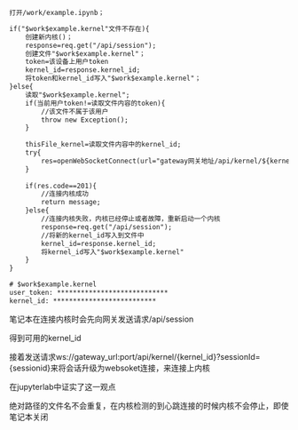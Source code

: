 ```txt
打开/work/example.ipynb；

if("$work$example.kernel"文件不存在){
    创建新内核()；
    response=req.get("/api/session");
    创建文件"$work$example.kernel"；
    token=该设备上用户token
    kernel_id=response.kernel_id;
    将token和kernel_id写入"$work$example.kernel"；
}else{
    读取"$work$example.kernel";
    if(当前用户token!=读取文件内容的token){
		//该文件不属于该用户
		throw new Exception();
	}
	
	thisFile_kernel=读取文件内容中的kernel_id;
	try{
        res=openWebSocketConnect(url="gateway网关地址/api/kernel/${kernel_id}")；
	}
	
	if(res.code==201){
        //连接内核成功
        return message;
	}else{
        //连接内核失败，内核已经停止或者故障，重新启动一个内核
        response=req.get("/api/session");
        //将新的kernel_id写入到文件中
        kernel_id=response.kernel_id;
        将kernel_id写入"$work$example.kernel"
	}
}
```

```txt
# $work$example.kernel
user_token: ****************************
kernel_id: **************************
```

笔记本在连接内核时会先向网关发送请求/api/session

得到可用的kernel_id

接着发送请求ws://gateway_url:port/api/kernel/{kernel_id}?sessionId={sessionid}来将会话升级为websoket连接，来连接上内核



在jupyterlab中证实了这一观点

绝对路径的文件名不会重复，在内核检测的到心跳连接的时候内核不会停止，即使笔记本关闭